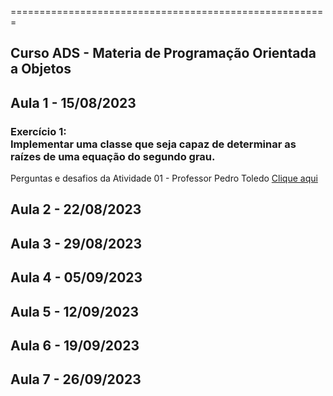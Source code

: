 =======================================================
## Curso ADS - Materia de Programação Orientada a Objetos <br>

## Aula 1 - 15/08/2023
<h3>Exercício 1: <br> Implementar uma classe que seja capaz de determinar as raízes de uma equação do segundo grau. </h3>
<p> Perguntas e desafios da Atividade 01 - Professor Pedro Toledo <a href="Faculdade_Java/Atividades/perguntas-e-desafios.md"> Clique aqui </a></p>

## Aula 2 - 22/08/2023

## Aula 3 - 29/08/2023

## Aula 4 - 05/09/2023

## Aula 5 - 12/09/2023

## Aula 6 - 19/09/2023

## Aula 7 - 26/09/2023
